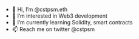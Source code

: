 - 👋 Hi, I’m @cstpsm.eth
- 👀 I’m interested in Web3 development
- 🌱 I’m currently learning Solidity, smart contracts
- 📫 Reach me on twitter @cstpsm
